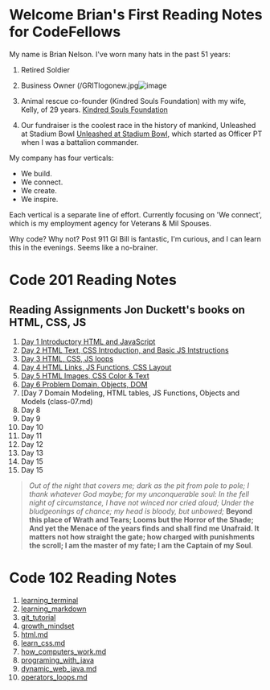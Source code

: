 
# Welcome Brian's First Reading Notes for CodeFellows

My name is Brian Nelson. I've worn many hats in the past 51 years:

1. Retired Soldier

2. Business Owner (/GRITlogonew.jpg![image](https://user-images.githubusercontent.com/82063641/114231652-8fccac00-992f-11eb-86e8-9f5fec6d0855.png)
3. Animal rescue co-founder (Kindred Souls Foundation) with my wife, Kelly, of 29 years. [Kindred Souls Foundation](https://kindredsoulsfoundation.org)
4. Our fundraiser is the coolest race in the history of mankind, Unleashed at Stadium Bowl [Unleashed at Stadium Bowl](https://unleashedatstadiumbowl.org), which started as Officer PT when I was a battalion commander.

My company has four verticals:

* We build.
* We connect.
* We create.
* We inspire.

Each vertical is a separate line of effort. Currently focusing on 'We connect', which is my employment agency for Veterans & Mil Spouses.

Why code? Why not? Post 911 GI Bill is fantastic, I'm curious, and I can learn this in the evenings. Seems like a no-brainer.

# Code 201 Reading Notes

## Reading Assignments Jon Duckett's books on HTML, CSS, JS

  1. [Day 1 Introductory HTML and JavaScript](201notes/class-01.md)
  2. [Day 2 HTML Text, CSS Introduction, and Basic JS Intstructions](201notes/class-02.md)
  3. [Day 3 HTML, CSS, JS loops](201notes/class-03.md)
  4. [Day 4 HTML Links, JS Functions, CSS Layout](201notes/class-04.md)
  5. [Day 5 HTML Images, CSS Color & Text](class-05.md)
  6. [Day 6 Problem Domain, Objects, DOM](class-06.md)
  7. [Day 7 Domain Modeling, HTML tables, JS Functions, Objects and Models (class-07.md)
  8. Day 8
  9. Day 9
  10. Day 10
  11. Day 11
  12. Day 12
  13. Day 13
  14. Day 15
  15. Day 15
  
  > *Out of the night that covers me; dark as the pit from pole to pole;
  > I thank whatever God maybe; for my unconquerable soul:
  > In the fell night of circumstance, I have not winced nor cried aloud;
  > Under the bludgeonings of chance; my head is bloody, but unbowed;*
  > **Beyond this place of Wrath and Tears; Looms but the Horror of the Shade;
  > And yet the Menace of the years finds and shall find me Unafraid.
  > It matters not how straight the gate; how charged with punishments the scroll;
  > I am the master of my fate;
  > I am the Captain of my Soul**.

# Code 102 Reading Notes

1. [learning_terminal](102notes/learning_terminal.md)
2. [learning_markdown](102notes/learning_markdown.md)
3. [git_tutorial](102notes/git_tutorial.md)
4. [growth_mindset](102notes/growth_mindset.md)
5. [html.md](102notes/html.md)
6. [learn_css.md](102notes/learn_css.md)
7. [how_computers_work.md](102notes/how_computers_work.md)
8. [programing_with_java](102notes/programing_with_java)
9. [dynamic_web_java.md](102notes/dynamic_web_java.md)
10. [operators_loops.md](102notes/operators_loops.md)
